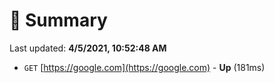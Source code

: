 # 📖 Summary
Last updated: **4/5/2021, 10:52:48 AM**

- `GET` [https://google.com](https://google.com) - **Up** (181ms)

